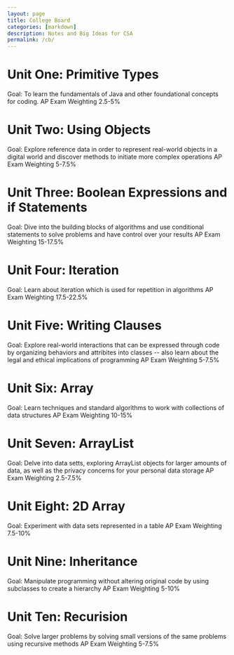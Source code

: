 ```yaml
---
layout: page
title: College Board
categories: [markdown]
description: Notes and Big Ideas for CSA
permalink: /cb/
---
```


# Unit One: Primitive Types
Goal: To learn the fundamentals of Java and other foundational concepts for coding.
AP Exam Weighting 2.5-5%

# Unit Two: Using Objects
Goal: Explore reference data in order to represent real-world objects in a digital world and discover methods to initiate more complex operations
AP Exam Weighting 5-7.5%

# Unit Three: Boolean Expressions and if Statements
Goal: Dive into the building blocks of algorithms and use conditional statements to solve problems and have control over your results
AP Exam Weighting 15-17.5%

# Unit Four: Iteration
Goal: Learn about iteration which is used for repetition in algorithms
AP Exam Weighting 17.5-22.5%

# Unit Five: Writing Clauses
Goal: Explore real-world interactions that can be expressed through code by organizing behaviors and attribites into classes -- also learn about the legal and ethical implications of programming
AP Exam Weighting 5-7.5%

# Unit Six: Array
Goal: Learn techniques and standard algorithms to work with collections of data structures
AP Exam Weighting 10-15%

# Unit Seven: ArrayList
Goal: Delve into data setts, exploring ArrayList objects for larger amounts of data, as well as the privacy concerns for your personal data storage
AP Exam Weighting 2.5-7.5%

# Unit Eight: 2D Array
Goal: Experiment with data sets represented in a table
AP Exam Weighting 7.5-10%

# Unit Nine: Inheritance
Goal: Manipulate programming without altering original code by using subclasses to create a hierarchy
AP Exam Weighting 5-10%

# Unit Ten: Recurision
Goal: Solve larger problems by solving small versions of the same problems using recursive methods
AP Exam Weighting 5-7.5%